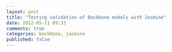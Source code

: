 ```yaml
---
layout: post
title: "Testing validation of Backbone models with Jasmine"
date: 2012-05-11 09:33
comments: true
categories: backbone, jasmine
published: false
---
```

